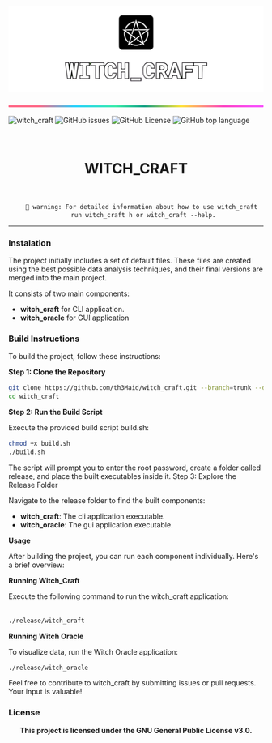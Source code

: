 ![banner](witch_docs/media_kit/trans_banner/witch_craft_banner_transp.png)

![banner](witch_docs/images/lineBar.png)

![witch_craft](https://img.shields.io/github/actions/workflow/status/th3maid/witch_craft/witch_craft.yml)
![GitHub issues](https://img.shields.io/github/issues/th3maid/witch_craft)
![GitHub License](https://img.shields.io/github/license/th3maid/witch_craft)
![GitHub top language](https://img.shields.io/github/languages/top/th3maid/witch_craft)

<center>
<br>
<h1>WITCH_CRAFT</h1>
<br>
</center>




<center>

        🚧 warning: For detailed information about how to use witch_craft 
        run witch_craft h or witch_craft --help.

</center>
<hr>

### Instalation

The project initially includes a set of default files. These files
are created using the best possible data analysis techniques, and
their final versions are merged into the main project.

It consists of two main components: 

* **witch_craft** for CLI application.
* **witch_oracle** for GUI application 

### Build Instructions

To build the project, follow these instructions:

**Step 1: Clone the Repository**

```bash
git clone https://github.com/th3Maid/witch_craft.git --branch=trunk --depth 1
cd witch_craft
```

**Step 2: Run the Build Script**

Execute the provided build script build.sh:

```bash
chmod +x build.sh
./build.sh
```

The script will prompt you to enter the root password, create a folder called release, and place the built executables inside it.
Step 3: Explore the Release Folder

Navigate to the release folder to find the built components:

* **witch_craft**: The cli application executable.
* **witch_oracle**: The gui application executable.

**Usage**

After building the project, you can run each component individually. Here's a brief overview:

**Running Witch_Craft**

Execute the following command to run the witch_craft application:

```bash

./release/witch_craft

```

**Running Witch Oracle**

To visualize data, run the Witch Oracle application:

```bash
./release/witch_oracle
```

Feel free to contribute to witch_craft by submitting issues or pull requests. Your input is valuable!

### License

<center>
<b>
This project is licensed under the GNU General Public License
v3.0.
</b>
</center>
